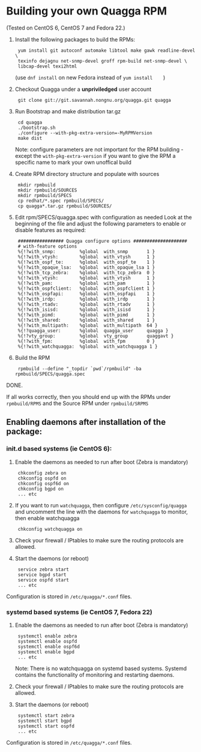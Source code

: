 Building your own Quagga RPM
============================
(Tested on CentOS 6, CentOS 7 and Fedora 22.)

1. Install the following packages to build the RPMs:

		yum install git autoconf automake libtool make gawk readline-devel \
		texinfo dejagnu net-snmp-devel groff rpm-build net-snmp-devel \
		libcap-devel texi2html

	(use `dnf install` on new Fedora instead of `yum install	`)
	
2. Checkout Quagga under a **unpriviledged** user account

		git clone git://git.savannah.nongnu.org/quagga.git quagga

3. Run Bootstrap and make distribution tar.gz

		cd quagga
		./bootstrap.sh
		./configure --with-pkg-extra-version=-MyRPMVersion
		make dist
			
	Note: configure parameters are not important for the RPM building - except the
	`with-pkg-extra-version` if you want to give the RPM a specific name to
	mark your own unoffical build

4. Create RPM directory structure and populate with sources

		mkdir rpmbuild
		mkdir rpmbuild/SOURCES
		mkdir rpmbuild/SPECS
		cp redhat/*.spec rpmbuild/SPECS/
		cp quagga*.tar.gz rpmbuild/SOURCES/

5. Edit rpm/SPECS/quagga.spec with configuration as needed
	Look at the beginning of the file and adjust the following parameters to enable
	or disable features as required:
	
		################# Quagga configure options ####################
		# with-feature options
        %{!?with_snmp:         %global  with_snmp       1 }
        %{!?with_vtysh:        %global  with_vtysh      1 }
        %{!?with_ospf_te:      %global  with_ospf_te    1 }
		%{!?with_opaque_lsa:   %global  with_opaque_lsa 1 }
		%{!?with_tcp_zebra:	   %global  with_tcp_zebra  0 }
		%{!?with_vtysh:        %global  with_vtysh      1 }
		%{!?with_pam:          %global  with_pam        1 }
        %{!?with_ospfclient:   %global  with_ospfclient 1 }
		%{!?with_ospfapi:      %global  with_ospfapi    1 }
		%{!?with_irdp:         %global  with_irdp       1 }
		%{!?with_rtadv:        %global  with_rtadv      1 }
		%{!?with_isisd:        %global  with_isisd      1 }
		%{!?with_pimd:         %global  with_pimd       1 }
		%{!?with_shared:       %global  with_shared     1 }
		%{!?with_multipath:    %global  with_multipath  64 }
		%{!?quagga_user:       %global  quagga_user     quagga }
		%{!?vty_group:         %global  vty_group       quaggavt }
		%{!?with_fpm:          %global  with_fpm        0 }
		%{!?with_watchquagga:  %global  with_watchquagga 1 }

6. Build the RPM

		rpmbuild --define "_topdir `pwd`/rpmbuild" -ba rpmbuild/SPECS/quagga.spec

DONE.

If all works correctly, then you should end up with the RPMs under `rpmbuild/RPMS`
and the Source RPM under `rpmbuild/SRPMS`


Enabling daemons after installation of the package:
---------------------------------------------------

### init.d based systems (ie CentOS 6):

1. Enable the daemons as needed to run after boot (Zebra is mandatory)
	
		chkconfig zebra on
		chkconfig ospfd on
		chkconfig ospf6d on
		chkconfig bgpd on
		... etc

2. If you want to run `watchquagga`, then configure `/etc/sysconfig/quagga` 
   and uncomment the line with the daemons for `watchquagga` to monitor,
   then enable watchquagga

		chkconfig watchquagga on

3. Check your firewall / IPtables to make sure the routing protocols are
allowed.
		
4. Start the daemons (or reboot)

		service zebra start
		service bgpd start
		service ospfd start
		... etc
			
Configuration is stored in `/etc/quagga/*.conf` files.


### systemd based systems (ie CentOS 7, Fedora 22)

1. Enable the daemons as needed to run after boot (Zebra is mandatory)
	
		systemctl enable zebra
		systemctl enable ospfd
		systemctl enable ospf6d
		systemctl enable bgpd
		... etc

	Note: There is no watchquagga on systemd based systems. Systemd contains
	the functionality of monitoring and restarting daemons.

2. Check your firewall / IPtables to make sure the routing protocols are
allowed.
		
3. Start the daemons (or reboot)

		systemctl start zebra
		systemctl start bgpd
		systemctl start ospfd
		... etc
			
Configuration is stored in `/etc/quagga/*.conf` files.

